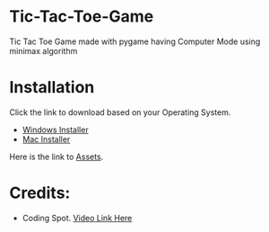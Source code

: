 # Tic-Tac-Toe-Game
Tic Tac Toe Game made with pygame having Computer Mode using minimax algorithm

# Installation
Click the link to download based on your Operating System.

- [Windows Installer](https://github.com/syedmuneeruddin5/Tic-Tac-Toe-Game/releases/latest/download/Tic-Tac-Toe-Windows-Installer.exe)
- [Mac Installer](https://github.com/syedmuneeruddin5/Tic-Tac-Toe-Game/releases/latest/download/Tic.Tac.Toe.Mac.Installer.dmg)

Here is the link to [Assets](https://github.com/syedmuneeruddin5/Tic-Tac-Toe-Game/releases/latest).

# Credits:
- Coding Spot. [Video Link Here](https://youtu.be/Bk9hlNZc6sE?si=aY0NQbcfJIMlEVVk)
